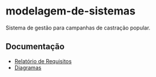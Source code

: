 # modelagem-de-sistemas
Sistema de gestão para campanhas de castração popular.
## Documentação  
- [Relatório de Requisitos](/docs/relatorio.md)  
- [Diagramas](/docs/)  
